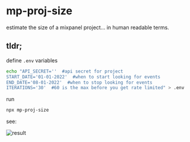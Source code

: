 
# mp-proj-size

estimate the size of a mixpanel project... in human readable terms.

## tldr;

define `.env` variables
```bash
echo "API_SECRET=''  #api secret for project
START_DATE='01-01-2022'  #when to start looking for events
END_DATE='08-01-2022'  #when to stop looking for events
ITERATIONS='30'  #60 is the max before you get rate limited" > .env
```

run
```bash
npx mp-proj-size
```
  see:

<img src="https://aktunes.neocities.org/projSize.png" alt="result" />